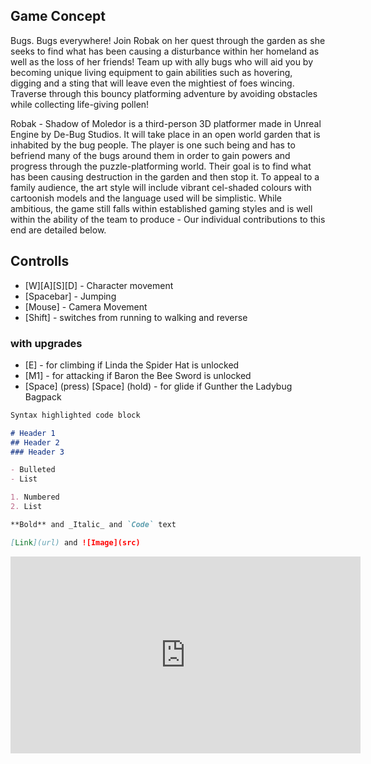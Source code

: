 ## Game Concept

Bugs. Bugs everywhere! Join Robak on her quest through the garden as she seeks to find what has been causing a disturbance within her homeland as well as the loss of her friends! Team up with ally bugs who will aid you by becoming unique living equipment to gain abilities such as hovering, digging and a sting that will leave even the mightiest of foes wincing. Traverse through this bouncy platforming adventure by avoiding obstacles while collecting life-giving pollen! 

Robak - Shadow of Moledor is a third-person 3D platformer made in Unreal Engine by De-Bug Studios. It will take place in an open world garden that is inhabited by the bug people. The player is one such being and has to befriend many of the bugs around them in order to gain powers and progress through the puzzle-platforming world. Their goal is to find what has been causing destruction in the garden and then stop it. To appeal to a family audience, the art style will include vibrant cel-shaded colours with cartoonish models and the language used will be simplistic. While ambitious, the game still falls within established gaming styles and is well within the ability of the team to produce - Our individual contributions to this end are detailed below.

## Controlls

- [W][A][S][D] - Character movement
- [Spacebar] - Jumping
- [Mouse] - Camera Movement
- [Shift] - switches from running to walking and reverse

### with upgrades
- [E] - for climbing if Linda the Spider Hat is unlocked
- [M1] - for attacking if Baron the Bee Sword is unlocked
- [Space] (press) [Space] (hold) - for glide if Gunther the Ladybug Bagpack

```markdown
Syntax highlighted code block

# Header 1
## Header 2
### Header 3

- Bulleted
- List

1. Numbered
2. List

**Bold** and _Italic_ and `Code` text

[Link](url) and ![Image](src)
```

<iframe width="560" height="315" src="https://www.youtube.com/embed/MVsG1k3KhsU" frameborder="0" allow="accelerometer; autoplay; encrypted-media; gyroscope; picture-in-picture" allowfullscreen></iframe>
